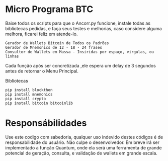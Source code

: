 # Micro Programa BTC

Baixe todos os scripts para que o Ancorr.py funcione, instale todas as bibliotecas pedidas, e faça seus testes e melhorias, caso considere alguma melhora, ficarei feliz em atende-lo.

    Gerador de Wallets Bitcoin de Todos os Padrões
    Gerador de Mnemonics de 12 - 18 - 24 frases
    Consultor de Wallets em Massa - Insiridas por espaço, virgulas, ou linhas
    

Cada função após ser concretizada ,ele espera um delay de 3 segundos antes de retornar o Menu Principal.

Bibliotecas

    pip install blockthon
    pip install mnemonics
    pip install crypto
    pip install bitcoin bitcoinlib

# Responsábilidades
Use este codigo com sabedoria, qualquer uso indevido destes códigos é de responsabilidade do usuário. Não culpe o desenvolvedor.
Em breve irá ser implementado a função Quantum, onde ela será uma ferramenta de grande potencial de geração, consulta, e validação de wallets em grande escala.
